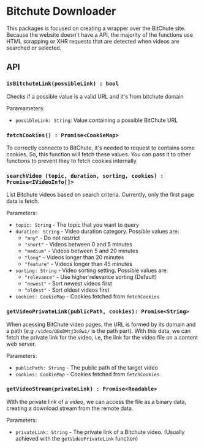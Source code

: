# Bitchute Downloader

This packages is focused on creating a wrapper over the BitChute site. Because the website doesn't have a API, the majority of the functions use HTML scrapping or XHR requests that are detected when videos are searched or selected.

## API

### `isBitchuteLink(possibleLink) : bool`
Checks if a possible value is a valid URL and it's from bitchute domain

Paramameters:

- `possibleLink: String`: Value containing a possible BitChute URL

### `fetchCookies() : Promise<CookieMap>`
To correctly connecto to BitChute, it's needed to request to contains some cookies. So, this function will fetch these values. You can pass it to other functions to prevent they to fetch cookies internally.

### `searchVideo (topic, duration, sorting,	cookies) : Promise<IVideoInfo[]>`
List Bitchute videos based on search criteria. Currently, only the first page data is fetch.

Parameters:

- `topic: String` - The topic that you want to query
- `duration: String` - Video duration category. Possible values are:
	- `"any"` - Do not restrict
	- `"short"` - Videos between 0 and 5 minutes
	- `"medium"` - Videos between 5 and 20 minutes
	- `"long"` - Videos longer than 20 minutes
	- `"feature"` - Videos longer than 45 minutes
- `sorting: String` - Video sorting setting. Possible values are:
	- `"relevance"` - Use higher relevance sorting (Default)
	- `"newest"` - Sort newest videos first
	- `"oldest"` - Sort oldest videos first
- `cookies: CookieMap` - Cookies fetched from `fetchCookies`

### `getVideoPrivateLink(publicPath, cookies): Promise<String>`
When acessing BitChute video pages, the URL is formed by its domain and a path (e.g `/video/QBoDWtj3e8wi/` is the path part). With this data, we can fetch the private link for the video, i.e, the link for the video file on a content web server.

Parameters:

- `publicPath: String` - The public path of the target video
- `cookies: CookieMap` - Cookies fetched from `fetchCookies`

### `getVideoStream(privateLink) : Promise<Readable>`
With the private link of a video, we can access the file as a binary data, creating a download stream from the remote data.

Parameters:

- `privateLink: String` - The private link of a Bitchute video. (Usually achieved with the `getVideoPrivateLink` function)
